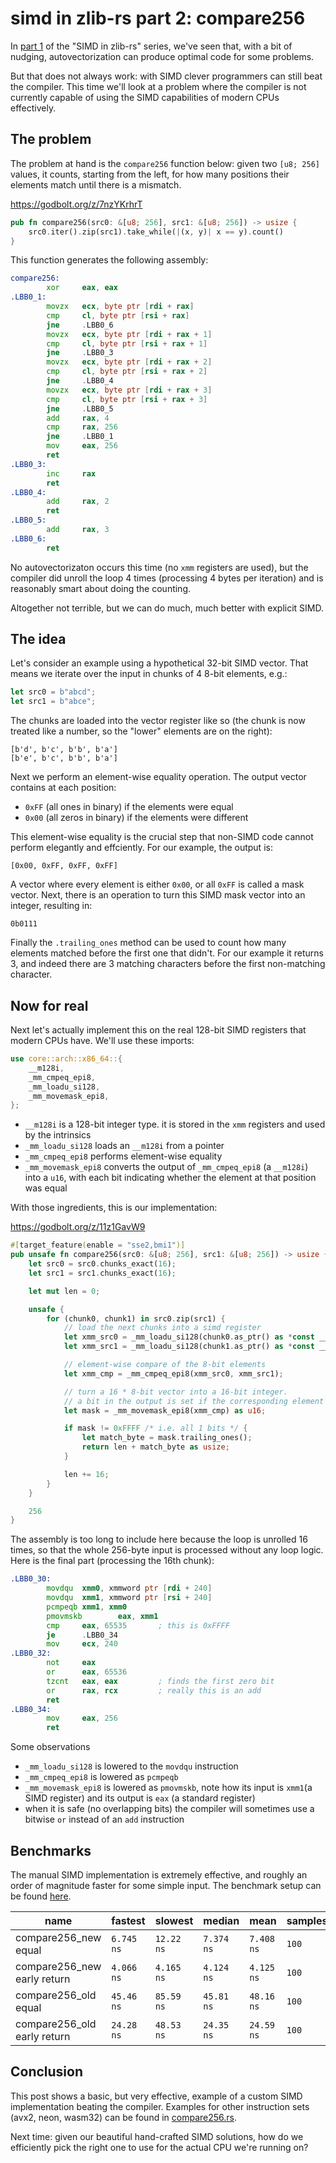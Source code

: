 # simd in zlib-rs part 2: compare256

In [part 1](TODO) of the "SIMD in zlib-rs" series, we've seen that, with a bit of nudging, autovectorization can produce optimal code for some problems.

But that does not always work: with SIMD clever programmers can still beat the compiler. This time we'll look at a problem where the compiler is not currently capable of using the SIMD capabilities of modern CPUs effectively.

## The problem

The problem at hand is the `compare256` function below: given two `[u8; 256]` values, it counts, starting from the left, for how many positions their elements match until there is a mismatch.

https://godbolt.org/z/7nzYKrhrT

```rust
pub fn compare256(src0: &[u8; 256], src1: &[u8; 256]) -> usize {
    src0.iter().zip(src1).take_while(|(x, y)| x == y).count()
}
```

This function generates the following assembly:

```asm
compare256:
        xor     eax, eax
.LBB0_1:
        movzx   ecx, byte ptr [rdi + rax]
        cmp     cl, byte ptr [rsi + rax]
        jne     .LBB0_6
        movzx   ecx, byte ptr [rdi + rax + 1]
        cmp     cl, byte ptr [rsi + rax + 1]
        jne     .LBB0_3
        movzx   ecx, byte ptr [rdi + rax + 2]
        cmp     cl, byte ptr [rsi + rax + 2]
        jne     .LBB0_4
        movzx   ecx, byte ptr [rdi + rax + 3]
        cmp     cl, byte ptr [rsi + rax + 3]
        jne     .LBB0_5
        add     rax, 4
        cmp     rax, 256
        jne     .LBB0_1
        mov     eax, 256
        ret
.LBB0_3:
        inc     rax
        ret
.LBB0_4:
        add     rax, 2
        ret
.LBB0_5:
        add     rax, 3
.LBB0_6:
        ret
```

No autovectorizaton occurs this time (no `xmm` registers are used), but the compiler did unroll the loop 4 times (processing 4 bytes per iteration) and is reasonably smart about doing the counting.

Altogether not terrible, but we can do much, much better with explicit SIMD.

## The idea 


Let's consider an example using a hypothetical 32-bit SIMD vector. That means we iterate over the input in chunks of 4 8-bit elements, e.g.:

```rust
let src0 = b"abcd"; 
let src1 = b"abce"; 
```

The chunks are loaded into the vector register like so (the chunk is now treated like a number, so the "lower" elements are on the right):

```
[b'd', b'c', b'b', b'a']
[b'e', b'c', b'b', b'a']
```

Next we perform an element-wise equality operation. The output vector contains at each position:

- `0xFF` (all ones in binary) if the elements were equal
- `0x00` (all zeros in binary) if the elements were different

This element-wise equality is the crucial step that non-SIMD code cannot perform elegantly and effciently. For our example, the output is:

```
[0x00, 0xFF, 0xFF, 0xFF]
```

A vector where every element is either `0x00`, or all `0xFF` is called a mask vector. Next, there is an operation to turn this SIMD mask vector into an integer, resulting in:

```
0b0111
```

Finally the `.trailing_ones` method can be used to count how many elements matched before the first one that didn't. For our example it returns 3, and indeed there are 3 matching characters before the first non-matching character.

## Now for real

Next let's actually implement this on the real 128-bit SIMD registers that modern CPUs have. We'll use these imports:

```rust
use core::arch::x86_64::{
    __m128i,
    _mm_cmpeq_epi8,
    _mm_loadu_si128,
    _mm_movemask_epi8,
};
```

- `__m128i` is a 128-bit integer type. it is stored in the `xmm` registers and used by the intrinsics
- `_mm_loadu_si128` loads an `__m128i` from a pointer
- `_mm_cmpeq_epi8` performs element-wise equality
- `_mm_movemask_epi8` converts the output of `_mm_cmpeq_epi8` (a `__m128i`) into a `u16`, with each bit indicating whether the element at that position was equal

With those ingredients, this is our implementation:

https://godbolt.org/z/11z1GavW9

```rust
#[target_feature(enable = "sse2,bmi1")]
pub unsafe fn compare256(src0: &[u8; 256], src1: &[u8; 256]) -> usize {
    let src0 = src0.chunks_exact(16);
    let src1 = src1.chunks_exact(16);

    let mut len = 0;

    unsafe {
        for (chunk0, chunk1) in src0.zip(src1) {
            // load the next chunks into a simd register
            let xmm_src0 = _mm_loadu_si128(chunk0.as_ptr() as *const __m128i);
            let xmm_src1 = _mm_loadu_si128(chunk1.as_ptr() as *const __m128i);

            // element-wise compare of the 8-bit elements
            let xmm_cmp = _mm_cmpeq_epi8(xmm_src0, xmm_src1);

            // turn a 16 * 8-bit vector into a 16-bit integer.
            // a bit in the output is set if the corresponding element is non-zero.
            let mask = _mm_movemask_epi8(xmm_cmp) as u16;

            if mask != 0xFFFF /* i.e. all 1 bits */ {
                let match_byte = mask.trailing_ones();
                return len + match_byte as usize;
            }

            len += 16;
        }
    }

    256
}
```

The assembly is too long to include here because the loop is unrolled 16 times, so that the whole 256-byte input is processed without any loop logic. Here is the final part (processing the 16th chunk):

```asm
.LBB0_30:
        movdqu  xmm0, xmmword ptr [rdi + 240]
        movdqu  xmm1, xmmword ptr [rsi + 240]
        pcmpeqb xmm1, xmm0
        pmovmskb        eax, xmm1
        cmp     eax, 65535       ; this is 0xFFFF
        je      .LBB0_34
        mov     ecx, 240
.LBB0_32:
        not     eax
        or      eax, 65536
        tzcnt   eax, eax         ; finds the first zero bit
        or      rax, rcx         ; really this is an add
        ret
.LBB0_34:
        mov     eax, 256
        ret
```

Some observations

- `_mm_loadu_si128` is lowered to the `movdqu` instruction
- `_mm_cmpeq_epi8` is lowered as `pcmpeqb`
- `_mm_movemask_epi8` is lowered as `pmovmskb`, note how its input is `xmm1`(a SIMD register) and its output is `eax` (a standard register)
- when it is safe (no overlapping bits) the compiler will sometimes use a bitwise `or` instead of an `add` instruction 

## Benchmarks

The manual SIMD implementation is extremely effective, and roughly an order of magnitude faster for some simple input.
The benchmark setup can be found [here](https://gist.github.com/folkertdev/0561efe5f779f5b5cd57d14cc57fbe18).

| name                        | fastest    | slowest    | median     | mean       | samples | iters   |
| ---                         | ---        | ---        | ---        | ---        | ---     | ---     |
| compare256_new equal        | `6.745 ns` | `12.22 ns` | `7.374 ns` | `7.408 ns` | `100`   | `51200` |
| compare256_new early return | `4.066 ns` | `4.165 ns` | `4.124 ns` | `4.125 ns` | `100`   | `51200` |
| compare256_old equal        | `45.46 ns` | `85.59 ns` | `45.81 ns` | `48.16 ns` | `100`   | `3200 ` |
| compare256_old early return | `24.28 ns` | `48.53 ns` | `24.35 ns` | `24.59 ns` | `100`   | `12800` |

## Conclusion

This post shows a basic, but very effective, example of a custom SIMD implementation beating the compiler. Examples for other instruction sets (avx2, neon, wasm32) can be found in [compare256.rs](https://github.com/trifectatechfoundation/zlib-rs/blob/main/zlib-rs/src/deflate/compare256.rs).

Next time: given our beautiful hand-crafted SIMD solutions, how do we efficiently pick the right one to use for the actual CPU we're running on?

